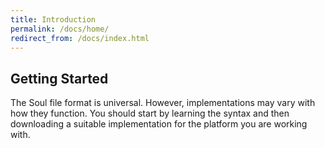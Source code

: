 ```yaml
---
title: Introduction
permalink: /docs/home/
redirect_from: /docs/index.html
---
```


## Getting Started
The Soul file format is universal. However, implementations may vary with how they function. 
You should start by learning the syntax and then downloading a suitable implementation for the platform you are working with.
